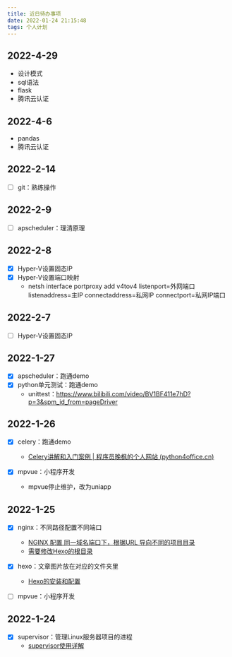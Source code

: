 ```yaml
---
title: 近日待办事项
date: 2022-01-24 21:15:48
tags: 个人计划
---
```

<!-- more -->

## 2022-4-29

- 设计模式
- sql语法
- flask
- 腾讯云认证

## 2022-4-6

- pandas
- 腾讯云认证

## 2022-2-14

- [ ] git：熟练操作

## 2022-2-9

- [ ] apscheduler：理清原理

## 2022-2-8

- [x] Hyper-V设置固态IP
- [x] Hyper-V设置端口映射
    - netsh interface portproxy add v4tov4 listenport=外网端口 listenaddress=主IP connectaddress=私网IP connectport=私网IP端口


## 2022-2-7

- [ ] Hyper-V设置固态IP


## 2022-1-27

- [x] apscheduler：跑通demo
- [x] python单元测试：跑通demo
    - unittest：https://www.bilibili.com/video/BV1BF411e7hD?p=3&spm_id_from=pageDriver


## 2022-1-26

- [x] celery：跑通demo
    - [Celery讲解和入门案例 | 程序员晚枫的个人网站 (python4office.cn)](http://www.python4office.cn/celery-setup/)

- [x] mpvue：小程序开发
    - mpvue停止维护，改为uniapp

## 2022-1-25

- [x] nginx：不同路径配置不同端口
    - [NGINX 配置 同一域名端口下，根据URL 导向不同的项目目录](../nginx-config/)
    - [需要修改Hexo的根目录](../hexo-setup-config-bug/)
- [x] hexo：文章图片放在对应的文件夹里
    - [Hexo的安装和配置](../hexo-setup-config-bug/)
- [ ] mpvue：小程序开发


## 2022-1-24

- [x] supervisor：管理Linux服务器项目的进程
    - [supervisor使用详解](../supervisor-config/)